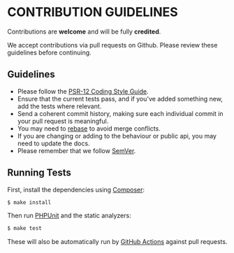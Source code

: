# CONTRIBUTION GUIDELINES

Contributions are **welcome** and will be fully **credited**.

We accept contributions via pull requests on Github. Please review these guidelines before continuing.

## Guidelines

* Please follow the [PSR-12 Coding Style Guide](https://www.php-fig.org/psr/psr-12/).
* Ensure that the current tests pass, and if you've added something new, add the tests where relevant.
* Send a coherent commit history, making sure each individual commit in your pull request is meaningful.
* You may need to [rebase](https://git-scm.com/book/en/v2/Git-Branching-Rebasing) to avoid merge conflicts.
* If you are changing or adding to the behaviour or public api, you may need to update the docs.
* Please remember that we follow [SemVer](https://semver.org/).

## Running Tests

First, install the dependencies using [Composer](https://getcomposer.org/):

```bash
$ make install
```

Then run [PHPUnit](https://phpunit.de/) and the static analyzers:

```bash
$ make test
```

These will also be automatically run by [GitHub Actions](https://github.com/features/actions) against pull requests.
